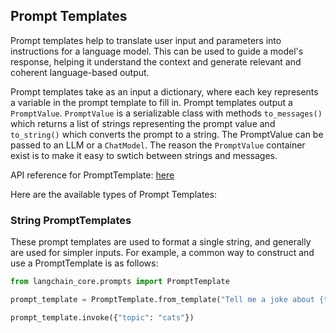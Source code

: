 ## Prompt Templates

Prompt templates help to translate user input and parameters into instructions for a language model. This can be used to guide a model's response, helping it understand the context and generate relevant and coherent language-based output.

Prompt templates take as an input a dictionary, where each key represents a variable in the prompt template to fill in.
Prompt templates output a `PromptValue`. `PromptValue` is a serializable class with methods `to_messages()` which returns a list of strings representing the prompt value and `to_string()` which converts the prompt to a string.
The PromptValue can be passed to an LLM or a `ChatModel`. The reason the `PromptValue` container exist is to make it easy to swtich between strings and messages.

API reference for PromptTemplate: [here](https://python.langchain.com/api_reference/core/prompts/langchain_core.prompts.prompt.PromptTemplate.html)

Here are the available types of Prompt Templates:

### String PromptTemplates

These prompt templates are used to format a single string, and generally are used for simpler inputs. For example, a common way to construct and use a PromptTemplate is as follows:

```python
from langchain_core.prompts import PromptTemplate

prompt_template = PromptTemplate.from_template("Tell me a joke about {topic}")

prompt_template.invoke({"topic": "cats"})
```



